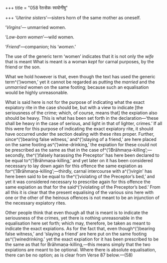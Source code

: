 +++
title = "058 रेतःसेकः स्वयोनीषु"

+++
‘*Uterine sisters*’—sisters horn of the same mother as oneself.

‘*Virgins*’— unmarried women.

‘*Low-born women*’—wild women.

‘*Friend*’—companion; his ‘*women*.’

The use of the generic term ‘women’ indicates that it is not only the
*wife* that is meant What is meant is a woman *kept* for carnal
purposes, by the friend or the son.

What we hold however is that, even though the text has used the generic
term^(‘)women,’ yet it cannot be regarded as putting the *married* and
the *unmarried* women on the same footing; because such an equalisation
would be highly unreasonable.

What is said here is not for the purpose of indicating what the exact
expiatory rite in the case should be, but with a view to indicate \[the
seriousness of the crime; which, of course, means that\] the expiation
also should be heavy. This is what has been set forth in the
declaration—‘these shall be heavy in the case of serious, and light in
that of lighter, crimes.’ If all this were for this purpose of
indicating the exact expiatory rite, it should have occurred under the
section dealing with these rites proper. Further, since^(‘)bearing false
witness,’ and^(‘)slaying of a friend,’ are here placed on the same
footing as^(‘)wine-drinking,’ the expiation for these could not be
prescribed as the same as that in the case
of^(‘)Brāhmaṇa-killing’;—secondly, the^(‘)falsely harassing the
Preceptor’ has here been declared to be equal to^(‘)Brāhmaṇa-killing,’
and yet later on it has been considered necessary to lay down again for
this offence the same expiation as for^(‘)Brāhmaṇa-killing’;—thirdly,
carnal intercourse with a^(‘)virgin’ has here been said to be equal to
the^(‘)violating of the Preceptor’s bed,’ and yet it was considered
necessary to prescribe again for this offence the same expiation as that
for the said^(‘)violating of the Preceptor’s bed.’ From all this it is
clear that the present equalising of the various sins here with one or
the other of the heinous offences is not meant to be an injunction of
the necessary expiatory rites.

Other people think that even though all that is meant is to indicate the
seriousness of the crimes, yet there is nothing unreasonable in the
equalisation here set forth; which may, therefore, be taken as meant to
indicate the exact expiations. As for the fact that, even
though^(‘)bearing false witness,’ and ‘slaying a friend’ are here put on
the same footing as^(‘)winedrinking.’ yet the exact expiation for it has
been prescribed to be the same as that for Brāhmaṇa-killing,—this means
simply that the two expiations are meant to be optional. Where there is
absolute equalisation, there can be no option; as is clear from Verse 87
below.—(58)


